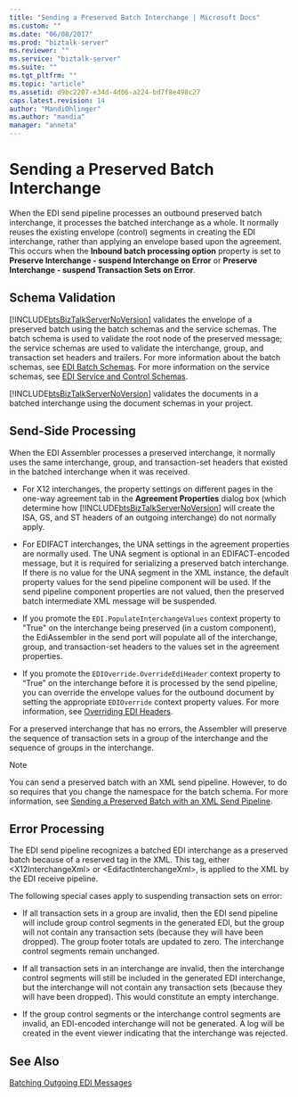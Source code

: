 ```yaml
---
title: "Sending a Preserved Batch Interchange | Microsoft Docs"
ms.custom: ""
ms.date: "06/08/2017"
ms.prod: "biztalk-server"
ms.reviewer: ""
ms.service: "biztalk-server"
ms.suite: ""
ms.tgt_pltfrm: ""
ms.topic: "article"
ms.assetid: d9bc2207-e34d-4d06-a224-bd7f8e498c27
caps.latest.revision: 14
author: "MandiOhlinger"
ms.author: "mandia"
manager: "anneta"
---
```

# Sending a Preserved Batch Interchange
When the EDI send pipeline processes an outbound preserved batch interchange, it processes the batched interchange as a whole. It normally reuses the existing envelope (control) segments in creating the EDI interchange, rather than applying an envelope based upon the agreement. This occurs when the **Inbound batch processing option** property is set to **Preserve Interchange - suspend Interchange on Error** or **Preserve Interchange - suspend Transaction Sets on Error**.  
  
## Schema Validation  
 [!INCLUDE[btsBizTalkServerNoVersion](../includes/btsbiztalkservernoversion-md.md)] validates the envelope of a preserved batch using the batch schemas and the service schemas. The batch schema is used to validate the root node of the preserved message; the service schemas are used to validate the interchange, group, and transaction set headers and trailers. For more information about the batch schemas, see [EDI Batch Schemas](../core/edi-batch-schemas.md). For more information on the service schemas, see [EDI Service and Control Schemas](../core/edi-service-and-control-schemas.md).  
  
 [!INCLUDE[btsBizTalkServerNoVersion](../includes/btsbiztalkservernoversion-md.md)] validates the documents in a batched interchange using the document schemas in your project.  
  
## Send-Side Processing  
 When the EDI Assembler processes a preserved interchange, it normally uses the same interchange, group, and transaction-set headers that existed in the batched interchange when it was received.  
  
-   For X12 interchanges, the property settings on different pages in the one-way agreement tab in the **Agreement Properties** dialog box (which determine how [!INCLUDE[btsBizTalkServerNoVersion](../includes/btsbiztalkservernoversion-md.md)] will create the ISA, GS, and ST headers of an outgoing interchange) do not normally apply.  
  
-   For EDIFACT interchanges, the UNA settings in the agreement properties are normally used. The UNA segment is optional in an EDIFACT-encoded message, but it is required for serializing a preserved batch interchange. If there is no value for the UNA segment in the XML instance, the default property values for the send pipeline component will be used. If the send pipeline component properties are not valued, then the preserved batch intermediate XML message will be suspended.  
  
-   If you promote the `EDI.PopulateInterchangeValues` context property to "True" on the interchange being preserved (in a custom component), the EdiAssembler in the send port will populate all of the interchange, group, and transaction-set headers to the values set in the agreement properties.  
  
-   If you promote the `EDIOverride.OverrideEdiHeader` context property to “True” on the interchange before it is processed by the send pipeline, you can override the envelope values for the outbound document by setting the appropriate `EDIOverride` context property values. For more information, see [Overriding EDI Headers](../core/overriding-edi-headers.md).  
  
 For a preserved interchange that has no errors, the Assembler will preserve the sequence of transaction sets in a group of the interchange and the sequence of groups in the interchange.  
  
> [!NOTE]
>  You can send a preserved batch with an XML send pipeline. However, to do so requires that you change the namespace for the batch schema. For more information, see [Sending a Preserved Batch with an XML Send Pipeline](../core/sending-a-preserved-batch-with-an-xml-send-pipeline.md).  
  
## Error Processing  
 The EDI send pipeline recognizes a batched EDI interchange as a preserved batch because of a reserved tag in the XML. This tag, either \<X12InterchangeXml> or \<EdifactInterchangeXml>, is applied to the XML by the EDI receive pipeline.  
  
 The following special cases apply to suspending transaction sets on error:  
  
-   If all transaction sets in a group are invalid, then the EDI send pipeline will include group control segments in the generated EDI, but the group will not contain any transaction sets (because they will have been dropped). The group footer totals are updated to zero. The interchange control segments remain unchanged.  
  
-   If all transaction sets in an interchange are invalid, then the interchange control segments will still be included in the generated EDI interchange, but the interchange will not contain any transaction sets (because they will have been dropped). This would constitute an empty interchange.  
  
-   If the group control segments or the interchange control segments are invalid, an EDI-encoded interchange will not be generated. A log will be created in the event viewer indicating that the interchange was rejected.  
  
## See Also  
 [Batching Outgoing EDI Messages](../core/batching-outgoing-edi-messages.md)